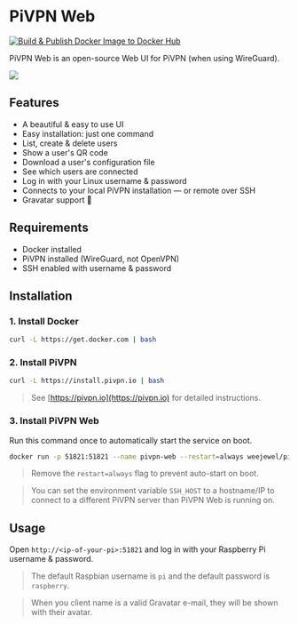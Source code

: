 # PiVPN Web

[![Build & Publish Docker Image to Docker Hub](https://github.com/WeeJeWel/pivpn-web/actions/workflows/deploy.yml/badge.svg?branch=production)](https://github.com/WeeJeWel/pivpn-web/actions/workflows/deploy.yml)

PiVPN Web is an open-source Web UI for PiVPN (when using WireGuard).

![](https://i.imgur.com/eUTtYWx.png)

## Features

* A beautiful & easy to use UI
* Easy installation: just one command
* List, create & delete users
* Show a user's QR code
* Download a user's configuration file
* See which users are connected
* Log in with your Linux username & password
* Connects to your local PiVPN installation — or remote over SSH
* Gravatar support 🎉

## Requirements

* Docker installed
* PiVPN installed (WireGuard, not OpenVPN)
* SSH enabled with username & password

## Installation

### 1. Install Docker

```bash
curl -L https://get.docker.com | bash
```

### 2. Install PiVPN

```bash
curl -L https://install.pivpn.io | bash
```

> See [https://pivpn.io](https://pivpn.io) for detailed instructions.

### 3. Install PiVPN Web

Run this command once to automatically start the service on boot.

```bash
docker run -p 51821:51821 --name pivpn-web --restart=always weejewel/pivpn-web
```

> Remove the `restart=always` flag to prevent auto-start on boot.

> You can set the environment variable `SSH_HOST` to a hostname/IP to connect to a different PiVPN server than PiVPN Web is running on.

## Usage

Open `http://<ip-of-your-pi>:51821` and log in with your Raspberry Pi username & password.

> The default Raspbian username is `pi` and the default password is `raspberry`.

> When you client name is a valid Gravatar e-mail, they will be shown with their avatar.
